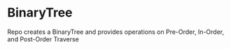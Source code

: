 # BinaryTree
Repo creates a BinaryTree and provides operations on Pre-Order, In-Order, and Post-Order Traverse
